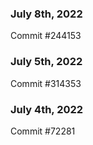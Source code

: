 ### July 8th, 2022

Commit #244153

### July 5th, 2022

Commit #314353


### July 4th, 2022

Commit #72281
